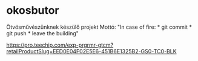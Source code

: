 # okosbutor
Ötvösművészünknek készülő projekt
Mottó:
"In case of fire:
    * git commit
    * git push
    * leave the building"


https://pro.teechip.com/exp-prgrmr-gtcm?retailProductSlug=EED0E04F02E5E6-451B6E1325B2-GS0-TC0-BLK
